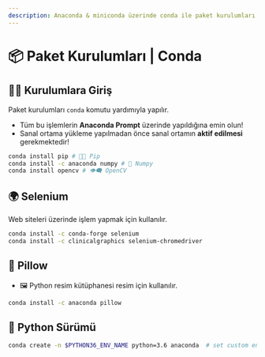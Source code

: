 ```yaml
---
description: Anaconda & miniconda üzerinde conda ile paket kurulumları
---
```

# 📦 Paket Kurulumları | Conda

## 🚴‍♂️ Kurulumlara Giriş

Paket kurulumları `conda` komutu yardımıyla yapılır.

* Tüm bu işlemlerin **Anaconda Prompt** üzerinde yapıldığına emin olun!
* Sanal ortama yükleme yapılmadan önce sanal ortamın **aktif edilmesi** gerekmektedir!

```bash
conda install pip # 👨‍💼 Pip
conda install -c anaconda numpy # 🧮 Numpy
conda install opencv # 👁‍🗨 OpenCV
```

## 🌍 Selenium

Web siteleri üzerinde işlem yapmak için kullanılır.

```bash
conda install -c conda-forge selenium
conda install -c clinicalgraphics selenium-chromedriver
```

## 🎴 Pillow

* 🖼️ Python resim kütüphanesi resim için kullanılır.

```bash
conda install -c anaconda pillow
```

## 🐍 Python Sürümü

```bash
conda create -n $PYTHON36_ENV_NAME python=3.6 anaconda  # set custom env name
```

##
